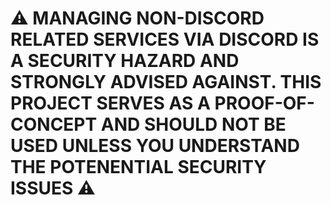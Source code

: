 # ⚠ MANAGING NON-DISCORD RELATED SERVICES VIA DISCORD IS A SECURITY HAZARD AND STRONGLY ADVISED AGAINST. THIS PROJECT SERVES AS A PROOF-OF-CONCEPT AND SHOULD NOT BE USED UNLESS YOU UNDERSTAND THE POTENENTIAL SECURITY ISSUES ⚠
